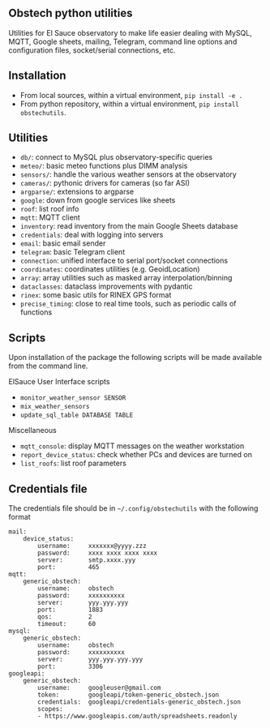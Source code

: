 ## Obstech python utilities

Utilities for El Sauce observatory to make life easier dealing with MySQL, MQTT, Google sheets, mailing, Telegram, command line options and configuration files, socket/serial connections, etc.

## Installation

* From local sources, within a virtual environment, `pip install -e .`
* From python repository, within a virtual environment, `pip install obstechutils`.

## Utilities
* `db/`: connect to MySQL plus observatory-specific queries
* `meteo/`: basic meteo functions plus DIMM analysis
* `sensors/`: handle the various weather sensors at the observatory 
* `cameras/`: pythonic drivers for cameras (so far ASI)
* `argparse/`: extensions to argparse
* `google`: down from google services like sheets
* `roof`: list roof info
* `mqtt`: MQTT client
* `inventory`: read inventory from the main Google Sheets database
* `credentials`: deal with logging into servers
* `email`: basic email sender
* `telegram`: basic Telegram client
* `connection`: unified interface to serial port/socket connections
* `coordinates`: coordinates utilities (e.g. GeoidLocation)
* `array`: array utilities such as masked array interpolation/binning
* `dataclasses`: dataclass improvements with pydantic
* `rinex`: some basic utils for RINEX GPS format
* `precise_timing`: close to real time tools, such as periodic calls of functions

## Scripts

Upon installation of the package the following scripts will be made available
from the command line.

ElSauce User Interface scripts
* `monitor_weather_sensor SENSOR`
* `mix_weather_sensors`
* `update_sql_table DATABASE TABLE`

Miscellaneous
* `mqtt_console`: display MQTT messages on the weather workstation
* `report_device_status`: check whether PCs and devices are turned on
* `list_roofs`: list roof parameters

## Credentials file
The credentials file should be in `~/.config/obstechutils` with the following
format

```
mail:
    device_status:
        username:     xxxxxxx@yyyy.zzz
        password:     xxxx xxxx xxxx xxxx
        server:       smtp.xxxx.yyy
        port:         465
mqtt:
    generic_obstech:
        username:     obstech
        password:     xxxxxxxxxx
        server:       yyy.yyy.yyy
        port:         1883
        qos:          2
        timeout:      60
mysql:
    generic_obstech:
        username:     obstech
        password:     xxxxxxxxxx
        server:       yyy.yyy.yyy.yyy
        port:         3306
googleapi:
    generic_obstech:
        username:     googleuser@gmail.com
        token:        googleapi/token-generic_obstech.json
        credentials:  googleapi/credentials-generic_obstech.json
        scopes:
        - https://www.googleapis.com/auth/spreadsheets.readonly

``` 
